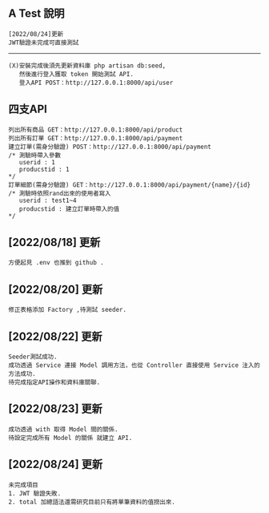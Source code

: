 ## A Test 說明
    [2022/08/24]更新
    JWT驗證未完成可直接測試
------------------------------------------------------------------------------------------------
    (X)安裝完成後須先更新資料庫 php artisan db:seed,
       然後進行登入獲取 token 開始測試 API.
       登入API POST：http://127.0.0.1:8000/api/user
    
## 四支API
    列出所有商品 GET：http://127.0.0.1:8000/api/product
    列出所有訂單 GET：http://127.0.0.1:8000/api/payment
    建立訂單(需身分驗證) POST：http://127.0.0.1:8000/api/payment
    /* 測驗時帶入參數
       userid : 1
       producstid : 1
    */
    訂單細節(需身分驗證) GET：http://127.0.0.1:8000/api/payment/{name}/{id}
    /* 測驗時依照rand出來的使用者寫入
       userid : test1~4
       producstid : 建立訂單時帶入的值
    */
## [2022/08/18] 更新
    方便起見 .env 也推到 github .
## [2022/08/20] 更新
    修正表格添加 Factory ,待測試 seeder.
## [2022/08/22] 更新
    Seeder測試成功.
    成功透過 Service 連接 Model 調用方法，也從 Controller 直接使用 Service 注入的方法成功.
    待完成指定API操作和資料庫關聯.
## [2022/08/23] 更新
    成功透過 with 取得 Model 間的關係.
    待設定完成所有 Model 的關係 就建立 API.
## [2022/08/24] 更新
    未完成項目
    1. JWT 驗證失敗.
    2. total 加總語法還需研究目前只有將單筆資料的值撈出來.

